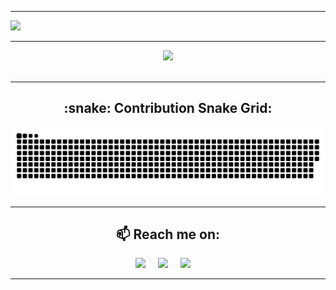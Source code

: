 <hr>
<!-- <h1 align="center">Hi 👋, I'm Teodor!</h1> -->
  <img src ="https://github-readme-stats.vercel.app/api/top-langs/?username=Te0gop&layout=compact&hide_border=true&theme=darcula&bg_color=00000000&langs_count=6&hide=jupyter%20notebook,tex,css,php">
<hr>
<p align="center">
<!--   <img height="50%" width="auto" src ="https://github-readme-stats.vercel.app/api?username=Te0gop&show_icons=true&count_private=true&theme=darcula&hide_border=true&hide=issues,contribs&bg_color=00000000"> -->
<!--   <img height="50%" width="auto%" src ="https://github-readme-stats.vercel.app/api/top-langs/?username=Te0gop&layout=compact&hide_border=true&theme=darcula&bg_color=00000000&langs_count=6&hide=jupyter%20notebook,tex,css,php"> -->
  <img src ="https://github-readme-streak-stats.herokuapp.com?user=Te0gop&theme=darcula&hide_border=true&background=FFFFFF00">
  <br>
  <br>
</p>

<hr>

<h2 align="center">:snake: Contribution Snake Grid:</h2>

<picture>
  <source media="(prefers-color-scheme: dark)" srcset="https://raw.githubusercontent.com/Te0gop/Te0gop/output/github-contribution-grid-snake-dark.svg">
  <source media="(prefers-color-scheme: light)" srcset="https://raw.githubusercontent.com/Te0gop/Te0gop/output/github-contribution-grid-snake.svg">
  <img alt="github contribution grid snake animation" src="https://raw.githubusercontent.com/Te0gop/Te0gop/output/github-contribution-grid-snake.svg">
</picture>

<hr>

<h2  align="center">📫 Reach me on:</h2>
<p align="center">
  <a target="_blank"href="https://www.linkedin.com/in/Te0gop/"><img src="https://img.shields.io/badge/linkedin-%230077B5.svg?&style=for-the-badge&logo=linkedin&logoColor=white" /></a>&nbsp;&nbsp;&nbsp;&nbsp;
  <a target="_blank"href="https://twitter.com/Te0gop"><img src="https://img.shields.io/badge/twitter-%231DA1F2.svg?&style=for-the-badge&logo=twitter&logoColor=white" /></a>&nbsp;&nbsp;&nbsp;&nbsp;
  <a href="mailto:Te0gop.u@gmail.com?subject=Hello%20Teodor,%20From%20Github"><img src="https://img.shields.io/badge/gmail-%23D14836.svg?&style=for-the-badge&logo=gmail&logoColor=white" /></a>&nbsp;&nbsp;&nbsp;&nbsp;
</p>

<hr>

